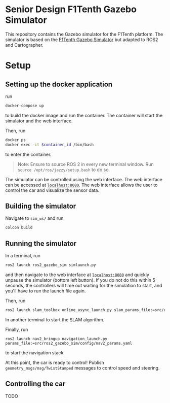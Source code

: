 # Senior Design F1Tenth Gazebo Simulator

This repository contains the Gazebo simulator for the F1Tenth platform. The simulator is based on the [F1Tenth Gazebo Simulator](https://github.com/haritsahm/simulator/tree/code_refactor) but adapted to ROS2 and Cartographer.

# Setup

## Setting up the docker application
run
```bash
docker-compose up
```
to build the docker image and run the container. The container will start the simulator and the web interface.

Then, run
```bash
docker ps
docker exec -it $container_id /bin/bash
```
to enter the container.

> Note: Ensure to source ROS 2 in every new terminal window. Run `source /opt/ros/jazzy/setup.bash` to do so.

The simulator can be controlled using the web interface. The web interface can be accessed at [`localhost:8080`](http://localhost:8080/vnc.html). The web interface allows the user to control the car and visualize the sensor data.

## Building the simulator

Navigate to `sim_ws/` and run
```bash
colcon build
```

## Running the simulator

In a terminal, run
```bash
ros2 launch ros2_gazebo_sim simlaunch.py
```

and then navigate to the web interface at [`localhost:8080`](http://localhost:8080/vnc.html) and quickly unpause the simulator (bottom left button). If you do not do this within 5 seconds, the controllers will time out waiting for the simulation to start, and you'll have to run the launch file again.

Then, run
```bash
ros2 launch slam_toolbox online_async_launch.py slam_params_file:=src/ros2_gazebo_sim/config/slam_params.yaml
```

In another terminal to start the SLAM algorithm.

Finally, run
```
ros2 launch nav2_bringup navigation_launch.py params_file:=src/ros2_gazebo_sim/config/nav2_params.yaml
```

to start the navigation stack.

At this point, the car is ready to control! Publish `geometry_msgs/msg/TwistStamped` messages to control speed and steering.

## Controlling the car
TODO